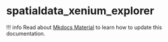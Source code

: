 # spatialdata_xenium_explorer

!!! info
    Read about [Mkdocs Material](https://squidfunk.github.io/mkdocs-material/creating-your-site/) to learn how to update this documentation.